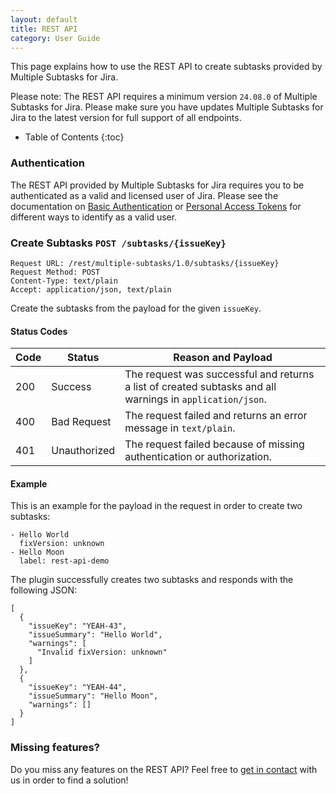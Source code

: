```yaml
---
layout: default
title: REST API
category: User Guide
---
```


This page explains how to use the REST API to create subtasks provided by Multiple Subtasks for Jira.

Please note:
The REST API requires a minimum version `24.08.0` of Multiple Subtasks for Jira.
Please make sure you have updates Multiple Subtasks for Jira to the latest version for full support of all endpoints.

* Table of Contents
{:toc}

### Authentication

The REST API provided by Multiple Subtasks for Jira requires you to be authenticated as a valid and licensed user of Jira.
Please see the documentation on [Basic Authentication](https://developer.atlassian.com/server/jira/platform/basic-authentication/) or [Personal Access Tokens](https://confluence.atlassian.com/enterprise/using-personal-access-tokens-1026032365.html) for different ways to identify as a valid user.

### Create Subtasks `POST /subtasks/{issueKey}`

    Request URL: /rest/multiple-subtasks/1.0/subtasks/{issueKey}
    Request Method: POST
    Content-Type: text/plain
    Accept: application/json, text/plain

Create the subtasks from the payload for the given `issueKey`.

#### Status Codes

| Code | Status       | Reason and Payload                                                                                        |
|------|--------------|-----------------------------------------------------------------------------------------------------------|
| 200  | Success      | The request was successful and returns a list of created subtasks and all warnings in `application/json`. |
| 400  | Bad Request  | The request failed and returns an error message in `text/plain`.                                          |
| 401  | Unauthorized | The request failed because of missing authentication or authorization.                                    |

#### Example 

This is an example for the payload in the request in order to create two subtasks:

    - Hello World
      fixVersion: unknown
    - Hello Moon
      label: rest-api-demo

The plugin successfully creates two subtasks and responds with the following JSON:

    [
      {
        "issueKey": "YEAH-43",
        "issueSummary": "Hello World",
        "warnings": [
          "Invalid fixVersion: unknown"
        ]
      },
      {
        "issueKey": "YEAH-44",
        "issueSummary": "Hello Moon",
        "warnings": []
      }
    ]

### Missing features?

Do you miss any features on the REST API?
Feel free to [get in contact](/support) with us in order to find a solution!
